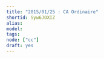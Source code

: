 ```yaml
---
title: "2015/01/25 : CA Ordinaire"
shortid: Syw6JOXIZ
alias:
model:
tags:
node: ["cc"]
draft: yes
---
```

